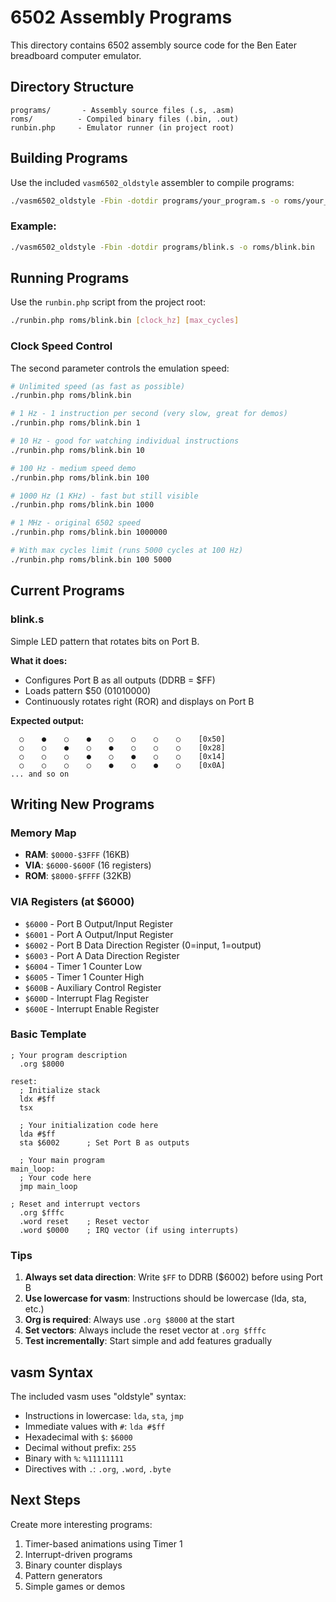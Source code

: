 # 6502 Assembly Programs

This directory contains 6502 assembly source code for the Ben Eater breadboard computer emulator.

## Directory Structure

```
programs/       - Assembly source files (.s, .asm)
roms/          - Compiled binary files (.bin, .out)
runbin.php     - Emulator runner (in project root)
```

## Building Programs

Use the included `vasm6502_oldstyle` assembler to compile programs:

```bash
./vasm6502_oldstyle -Fbin -dotdir programs/your_program.s -o roms/your_program.bin
```

### Example:
```bash
./vasm6502_oldstyle -Fbin -dotdir programs/blink.s -o roms/blink.bin
```

## Running Programs

Use the `runbin.php` script from the project root:

```bash
./runbin.php roms/blink.bin [clock_hz] [max_cycles]
```

### Clock Speed Control

The second parameter controls the emulation speed:

```bash
# Unlimited speed (as fast as possible)
./runbin.php roms/blink.bin

# 1 Hz - 1 instruction per second (very slow, great for demos)
./runbin.php roms/blink.bin 1

# 10 Hz - good for watching individual instructions
./runbin.php roms/blink.bin 10

# 100 Hz - medium speed demo
./runbin.php roms/blink.bin 100

# 1000 Hz (1 KHz) - fast but still visible
./runbin.php roms/blink.bin 1000

# 1 MHz - original 6502 speed
./runbin.php roms/blink.bin 1000000

# With max cycles limit (runs 5000 cycles at 100 Hz)
./runbin.php roms/blink.bin 100 5000
```

## Current Programs

### blink.s
Simple LED pattern that rotates bits on Port B.

**What it does:**
- Configures Port B as all outputs (DDRB = $FF)
- Loads pattern $50 (01010000)
- Continuously rotates right (ROR) and displays on Port B

**Expected output:**
```
  ○    ●    ○    ●    ○    ○    ○    ○    [0x50]
  ○    ○    ●    ○    ●    ○    ○    ○    [0x28]
  ○    ○    ○    ●    ○    ●    ○    ○    [0x14]
  ○    ○    ○    ○    ●    ○    ●    ○    [0x0A]
... and so on
```

## Writing New Programs

### Memory Map
- **RAM**: `$0000-$3FFF` (16KB)
- **VIA**: `$6000-$600F` (16 registers)
- **ROM**: `$8000-$FFFF` (32KB)

### VIA Registers (at $6000)
- `$6000` - Port B Output/Input Register
- `$6001` - Port A Output/Input Register
- `$6002` - Port B Data Direction Register (0=input, 1=output)
- `$6003` - Port A Data Direction Register
- `$6004` - Timer 1 Counter Low
- `$6005` - Timer 1 Counter High
- `$600B` - Auxiliary Control Register
- `$600D` - Interrupt Flag Register
- `$600E` - Interrupt Enable Register

### Basic Template

```assembly
; Your program description
  .org $8000

reset:
  ; Initialize stack
  ldx #$ff
  tsx

  ; Your initialization code here
  lda #$ff
  sta $6002      ; Set Port B as outputs

  ; Your main program
main_loop:
  ; Your code here
  jmp main_loop

; Reset and interrupt vectors
  .org $fffc
  .word reset    ; Reset vector
  .word $0000    ; IRQ vector (if using interrupts)
```

### Tips

1. **Always set data direction**: Write `$FF` to DDRB ($6002) before using Port B
2. **Use lowercase for vasm**: Instructions should be lowercase (lda, sta, etc.)
3. **Org is required**: Always use `.org $8000` at the start
4. **Set vectors**: Always include the reset vector at `.org $fffc`
5. **Test incrementally**: Start simple and add features gradually

## vasm Syntax

The included vasm uses "oldstyle" syntax:

- Instructions in lowercase: `lda`, `sta`, `jmp`
- Immediate values with `#`: `lda #$ff`
- Hexadecimal with `$`: `$6000`
- Decimal without prefix: `255`
- Binary with `%`: `%11111111`
- Directives with `.`: `.org`, `.word`, `.byte`

## Next Steps

Create more interesting programs:
1. Timer-based animations using Timer 1
2. Interrupt-driven programs
3. Binary counter displays
4. Pattern generators
5. Simple games or demos
